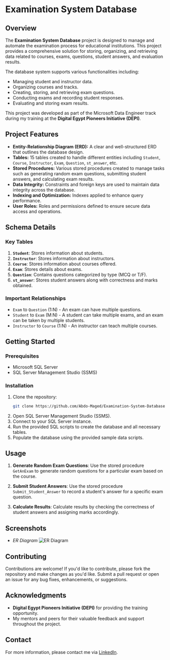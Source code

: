 # Examination System Database

## Overview
The **Examination System Database** project is designed to manage and automate the examination process for educational institutions. This project provides a comprehensive solution for storing, organizing, and retrieving data related to courses, exams, questions, student answers, and evaluation results.

The database system supports various functionalities including:
- Managing student and instructor data.
- Organizing courses and tracks.
- Creating, storing, and retrieving exam questions.
- Conducting exams and recording student responses.
- Evaluating and storing exam results.

This project was developed as part of the Microsoft Data Engineer track during my training at the **Digital Egypt Pioneers Initiative (DEPI)**.

## Project Features
- **Entity-Relationship Diagram (ERD):** A clear and well-structured ERD that outlines the database design.
- **Tables:** 15 tables created to handle different entities including `Student`, `Course`, `Instructor`, `Exam`, `Question`, `st_answer`, etc.
- **Stored Procedures:** Various stored procedures created to manage tasks such as generating random exam questions, submitting student answers, and calculating exam results.
- **Data Integrity:** Constraints and foreign keys are used to maintain data integrity across the database.
- **Indexing and Optimization:** Indexes applied to enhance query performance.
- **User Roles:** Roles and permissions defined to ensure secure data access and operations.

## Schema Details
### Key Tables
1. **`Student`**: Stores information about students.
2. **`Instructor`**: Stores information about instructors.
3. **`Course`**: Stores information about courses offered.
4. **`Exam`**: Stores details about exams.
5. **`Question`**: Contains questions categorized by type (MCQ or T/F).
6. **`st_answer`**: Stores student answers along with correctness and marks obtained.

### Important Relationships
- `Exam` to `Question` (1:N) - An exam can have multiple questions.
- `Student` to `Exam` (M:N) - A student can take multiple exams, and an exam can be taken by multiple students.
- `Instructor` to `Course` (1:N) - An instructor can teach multiple courses.

## Getting Started
### Prerequisites
- Microsoft SQL Server
- SQL Server Management Studio (SSMS)

### Installation
1. Clone the repository:
    ```bash
    git clone https://github.com/Abdo-Maged/Examination-System-Database.git
    ```
2. Open SQL Server Management Studio (SSMS).
3. Connect to your SQL Server instance.
4. Run the provided SQL scripts to create the database and all necessary tables.
5. Populate the database using the provided sample data scripts.

## Usage
1. **Generate Random Exam Questions**:
   Use the stored procedure `GetAnExam` to generate random questions for a particular exam based on the course.

2. **Submit Student Answers**:
   Use the stored procedure `Submit_Student_Answer` to record a student's answer for a specific exam question.

3. **Calculate Results**:
   Calculate results by checking the correctness of student answers and assigning marks accordingly.

## Screenshots
- *ER Diagram*
  ![ER Diagram](![image](https://github.com/user-attachments/assets/f72dca1d-f864-4091-88bd-6d71c08acf72))


## Contributing
Contributions are welcome! If you'd like to contribute, please fork the repository and make changes as you'd like. Submit a pull request or open an issue for any bug fixes, enhancements, or suggestions.

## Acknowledgments
- **Digital Egypt Pioneers Initiative (DEPI)** for providing the training opportunity.
- My mentors and peers for their valuable feedback and support throughout the project.

## Contact
For more information, please contact me via [LinkedIn](https://www.linkedin.com/in/abdelrahman-maged-b962102a6/).

